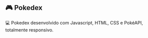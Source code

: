 ## 🎮   Pokedex 


💻 Pokedex desenvolvido com Javascript, HTML, CSS e PokéAPI, totalmente responsivo.
